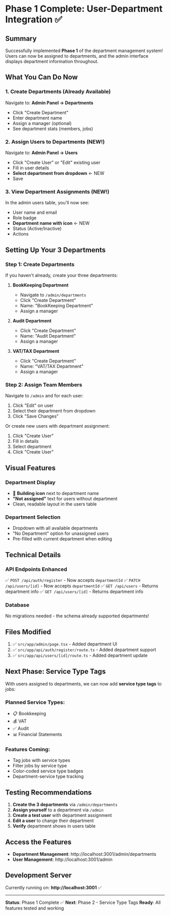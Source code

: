 # Phase 1 Complete: User-Department Integration ✅

## Summary

Successfully implemented **Phase 1** of the department management system! Users can now be assigned to departments, and the admin interface displays department information throughout.

## What You Can Do Now

### 1. Create Departments (Already Available)
Navigate to: **Admin Panel → Departments**
- Click "Create Department"
- Enter department name
- Assign a manager (optional)
- See department stats (members, jobs)

### 2. Assign Users to Departments (NEW!)
Navigate to: **Admin Panel → Users**
- Click "Create User" or "Edit" existing user
- Fill in user details
- **Select department from dropdown** ← NEW
- Save

### 3. View Department Assignments (NEW!)
In the admin users table, you'll now see:
- User name and email
- Role badge
- **Department name with icon** ← NEW
- Status (Active/Inactive)
- Actions

## Setting Up Your 3 Departments

### Step 1: Create Departments
If you haven't already, create your three departments:

1. **BookKeeping Department**
   - Navigate to `/admin/departments`
   - Click "Create Department"
   - Name: "BookKeeping Department"
   - Assign a manager

2. **Audit Department**
   - Click "Create Department"
   - Name: "Audit Department"
   - Assign a manager

3. **VAT/TAX Department**
   - Click "Create Department"
   - Name: "VAT/TAX Department"
   - Assign a manager

### Step 2: Assign Team Members
Navigate to `/admin` and for each user:

1. Click "Edit" on user
2. Select their department from dropdown
3. Click "Save Changes"

Or create new users with department assignment:
1. Click "Create User"
2. Fill in details
3. Select department
4. Click "Create User"

## Visual Features

### Department Display
- 🏢 **Building icon** next to department name
- **"Not assigned"** text for users without department
- Clean, readable layout in the users table

### Department Selection
- Dropdown with all available departments
- "No Department" option for unassigned users
- Pre-filled with current department when editing

## Technical Details

### API Endpoints Enhanced
✅ `POST /api/auth/register` - Now accepts `departmentId`
✅ `PATCH /api/users/[id]` - Now accepts `departmentId`
✅ `GET /api/users` - Returns department info
✅ `GET /api/users/[id]` - Returns department info

### Database
No migrations needed - the schema already supported departments!

## Files Modified

1. ✅ `src/app/admin/page.tsx` - Added department UI
2. ✅ `src/app/api/auth/register/route.ts` - Added department support
3. ✅ `src/app/api/users/[id]/route.ts` - Added department update

## Next Phase: Service Type Tags

With users assigned to departments, we can now add **service type tags** to jobs:

### Planned Service Types:
- 📋 Bookkeeping
- 💰 VAT
- ✅ Audit
- 📊 Financial Statements

### Features Coming:
- Tag jobs with service types
- Filter jobs by service type
- Color-coded service type badges
- Department-service type tracking

## Testing Recommendations

1. **Create the 3 departments** via `/admin/departments`
2. **Assign yourself** to a department via `/admin`
3. **Create a test user** with department assignment
4. **Edit a user** to change their department
5. **Verify** department shows in users table

## Access the Features

- **Department Management**: http://localhost:3001/admin/departments
- **User Management**: http://localhost:3001/admin

## Development Server

Currently running on: **http://localhost:3001** ✅

---

**Status**: Phase 1 Complete ✅
**Next**: Phase 2 - Service Type Tags
**Ready**: All features tested and working
